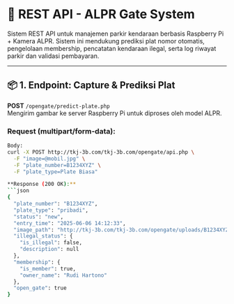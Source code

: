 # 🚗 REST API - ALPR Gate System

Sistem REST API untuk manajemen parkir kendaraan berbasis Raspberry Pi + Kamera ALPR. Sistem ini mendukung prediksi plat nomor otomatis, pengelolaan membership, pencatatan kendaraan ilegal, serta log riwayat parkir dan validasi pembayaran.

---

## 📦 1. Endpoint: Capture & Prediksi Plat

**POST** `/opengate/predict-plate.php`  
Mengirim gambar ke server Raspberry Pi untuk diproses oleh model ALPR.

### Request (multipart/form-data):
```bash
Body:
curl -X POST http://tkj-3b.com/tkj-3b.com/opengate/api.php \
  -F "image=@mobil.jpg" \
  -F "plate_number=B1234XYZ" \
  -F "plate_type=Plate Biasa"

**Response (200 OK):**
```json
{
  "plate_number": "B1234XYZ",
  "plate_type": "pribadi",
  "status": "new",
  "entry_time": "2025-06-06 14:12:33",
  "image_path": "http://tkj-3b.com/tkj-3b.com/opengate/uploads/B1234XYZ_20250606_141233.jpg",
  "illegal_status": {
    "is_illegal": false,
    "description": null
  },
  "membership": {
    "is_member": true,
    "owner_name": "Rudi Hartono"
  },
  "open_gate": true
}
